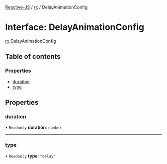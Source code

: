 [Reactive-JS](../README.md) / [rx](../modules/rx.md) / DelayAnimationConfig

# Interface: DelayAnimationConfig

[rx](../modules/rx.md).DelayAnimationConfig

## Table of contents

### Properties

- [duration](rx.DelayAnimationConfig.md#duration)
- [type](rx.DelayAnimationConfig.md#type)

## Properties

### duration

• `Readonly` **duration**: `number`

___

### type

• `Readonly` **type**: ``"delay"``

